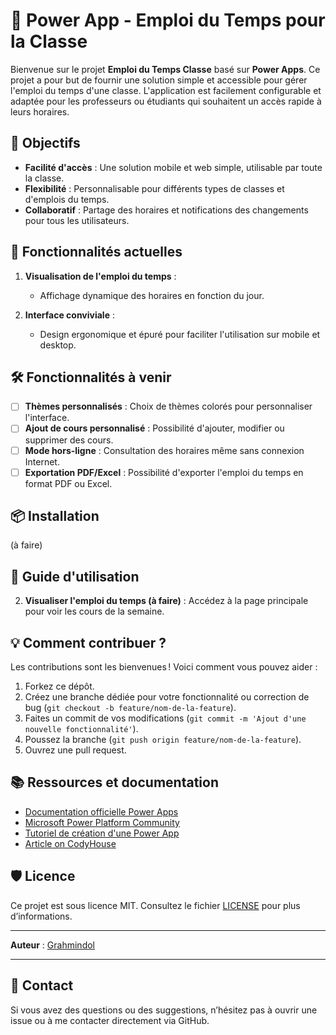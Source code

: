 # 📅 Power App - Emploi du Temps pour la Classe

Bienvenue sur le projet **Emploi du Temps Classe** basé sur **Power Apps**. Ce projet a pour but de fournir une solution simple et accessible pour gérer l'emploi du temps d'une classe. L'application est facilement configurable et adaptée pour les professeurs ou étudiants qui souhaitent un accès rapide à leurs horaires.

## 🎯 Objectifs

- **Facilité d'accès** : Une solution mobile et web simple, utilisable par toute la classe.
- **Flexibilité** : Personnalisable pour différents types de classes et d'emplois du temps.
- **Collaboratif** : Partage des horaires et notifications des changements pour tous les utilisateurs.
  
## 🚀 Fonctionnalités actuelles

1. **Visualisation de l'emploi du temps** : 
    - Affichage dynamique des horaires en fonction du jour.

5. **Interface conviviale** : 
    - Design ergonomique et épuré pour faciliter l'utilisation sur mobile et desktop.

## 🛠️ Fonctionnalités à venir

- [ ] **Thèmes personnalisés** : Choix de thèmes colorés pour personnaliser l'interface.
- [ ] **Ajout de cours personnalisé** : Possibilité d'ajouter, modifier ou supprimer des cours.
- [ ] **Mode hors-ligne** : Consultation des horaires même sans connexion Internet.
- [ ] **Exportation PDF/Excel** : Possibilité d'exporter l'emploi du temps en format PDF ou Excel.
  
## 📦 Installation

(à faire)


## 📝 Guide d'utilisation

2. **Visualiser l'emploi du temps (à faire)** : Accédez à la page principale pour voir les cours de la semaine.


## 💡 Comment contribuer ?

Les contributions sont les bienvenues ! Voici comment vous pouvez aider :
1. Forkez ce dépôt.
2. Créez une branche dédiée pour votre fonctionnalité ou correction de bug (`git checkout -b feature/nom-de-la-feature`).
3. Faites un commit de vos modifications (`git commit -m 'Ajout d'une nouvelle fonctionnalité'`).
4. Poussez la branche (`git push origin feature/nom-de-la-feature`).
5. Ouvrez une pull request.

## 📚 Ressources et documentation

- [Documentation officielle Power Apps](https://docs.microsoft.com/fr-fr/powerapps/)
- [Microsoft Power Platform Community](https://powerusers.microsoft.com/)
- [Tutoriel de création d'une Power App](https://docs.microsoft.com/fr-fr/learn/modules/create-an-app-in-a-day/)
- [Article on CodyHouse](https://codyhouse.co/gem/schedule-template)

## 🛡️ Licence

Ce projet est sous licence MIT. Consultez le fichier [LICENSE](LICENSE) pour plus d’informations.

---

**Auteur** : [Grahmindol](https://github.com/Grahmindol)

---

## 📧 Contact

Si vous avez des questions ou des suggestions, n’hésitez pas à ouvrir une issue ou à me contacter directement via GitHub.

